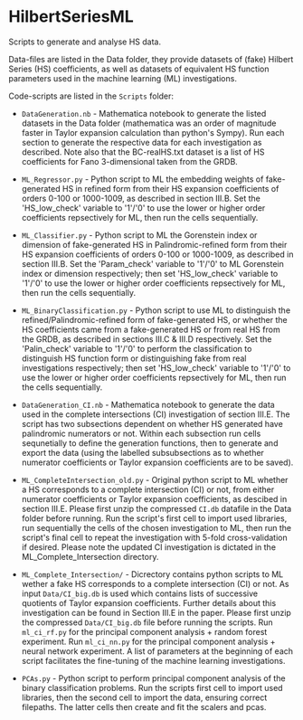 # HilbertSeriesML
Scripts to generate and analyse HS data.

Data-files are listed in the Data folder, they provide datasets of (fake) Hilbert Series (HS) coefficients, as well as datasets of equivalent HS function parameters used in the machine learning (ML) investigations.

Code-scripts are listed in the `Scripts` folder:

* `DataGeneration.nb` - 
  Mathematica notebook to generate the listed datasets in the Data folder (mathematica was an order of magnitude faster in Taylor expansion calculation than python's Sympy). 
  Run each section to generate the respective data for each investigation as described. 
  Note also that the BC-realHS.txt dataset is a list of HS coefficients for Fano 3-dimensional taken from the GRDB.
  
* `ML_Regressor.py` - 
  Python script to ML the embedding weights of fake-generated HS in refined form from their HS expansion coefficients of orders 0-100 or 1000-1009, as described in section III.B. 
  Set the 'HS_low_check' variable to '1'/'0' to use the lower or higher order coefficients repsectively for ML, then run the cells sequentially.
  
* `ML_Classifier.py` -
  Python script to ML the Gorenstein index or dimension of fake-generated HS in Palindromic-refined form from their HS expansion coefficients of orders 0-100 or 1000-1009, as described in section III.B.
  Set the 'Param_check' variable to '1'/'0' to ML Gorenstein index or dimension respectively; then set 'HS_low_check' variable to '1'/'0' to use the lower or higher order coefficients repsectively for ML, then run the cells sequentially.
  
* `ML_BinaryClassification.py` - 
  Python script to use ML to distinguish the refined/Palindromic-refined form of fake-generated HS, or whether the HS coefficients came from a fake-generated HS or from real HS from the GRDB, as described in sections III.C & III.D respectively. 
  Set the 'Palin_check' variable to '1'/'0' to perform the classification to distinguish HS function form or distinguishing fake from real investigations respectively; then set 'HS_low_check' variable to '1'/'0' to use the lower or higher order coefficients repsectively for ML, then run the cells sequentially.

* `DataGeneration_CI.nb` - 
  Mathematica notebook to generate the data used in the complete intersections (CI) investigation of section III.E.
  The script has two subsections dependent on whether HS generated have palindromic numerators or not. 
  Within each subsection run cells sequnetially to define the generation functions, then to generate and export the data (using the labelled subsubsections as to whether numerator coefficients or Taylor expansion coefficients are to be saved).

* `ML_CompleteIntersection_old.py` -
  Original python script to ML whether a HS corresponds to a complete intersection (CI) or not, from either numerator coefficients or Taylor expansion coefficients, as descibed in section III.E. Please first unzip the compressed `CI.db` datafile in the Data folder before running.
  Run the script's first cell to import used libraries, run sequentially the cells of the chosen investigation to ML, then run the script's final cell to repeat the investigation with 5-fold cross-validation if desired.
  Please note the updated CI investigation is dictated in the ML_Complete_Intersection directory.  

* `ML_Complete_Intersection/` -
  Dicrectory contains python scripts to ML wether a fake HS corresponds to a complete intersection (CI) or not.
  As input `Data/CI_big.db` is used which contains lists of successive quotients of Taylor expansion coefficients.
  Further details about this investigation can be found in Section III.E in the paper.
  Please first unzip the compressed `Data/CI_big.db` file before running the scripts.
  Run `ml_ci_rf.py` for the principal component analysis + random forest experiment.
  Run `ml_ci_nn.py` for the principal component analysis + neural network experiment.
  A list of parameters at the beginning of each script facilitates the fine-tuning of the machine learning investigations.

* `PCAs.py` -
  Python script to perform principal component analysis of the binary classification problems. Run the scripts first cell to import used libraries, then the second cell to import the data, ensuring correct filepaths. The latter cells then create and fit the scalers and pcas.

